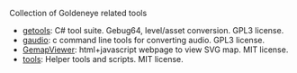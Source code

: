 Collection of Goldeneye related tools

- [getools](Getools/): C# tool suite. Gebug64, level/asset conversion. GPL3 license.
- [gaudio](audio/): c command line tools for converting audio. GPL3 license.
- [GemapViewer](GemapViewer/): html+javascript webpage to view SVG map. MIT license.
- [tools](tools/): Helper tools and scripts. MIT license.
